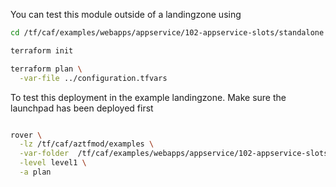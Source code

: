 You can test this module outside of a landingzone using

```bash
cd /tf/caf/examples/webapps/appservice/102-appservice-slots/standalone

terraform init

terraform plan \
  -var-file ../configuration.tfvars

```

To test this deployment in the example landingzone. Make sure the launchpad has been deployed first

```bash

rover \
  -lz /tf/caf/aztfmod/examples \
  -var-folder  /tf/caf/examples/webapps/appservice/102-appservice-slots/ \
  -level level1 \
  -a plan

```